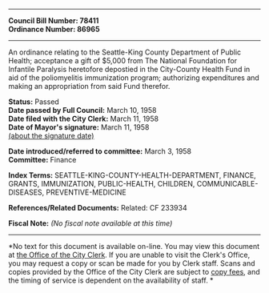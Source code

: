 * * * * *  
  
**Council Bill Number: [](#h0)[](#h2)78411**   
**Ordinance Number: 86965**  
  
* * * * *  
  
An ordinance relating to the Seattle-King County Department of Public Health; acceptance a gift of $5,000 from The National Foundation for Infantile Paralysis heretofore depostied in the City-County Health Fund in aid of the poliomyelitis immunization program; authorizing expenditures and making an appropriation from said Fund therefor.  
  
**Status:** Passed   
**Date passed by Full Council:** March 10, 1958   
**Date filed with the City Clerk:** March 11, 1958   
**Date of Mayor's signature:** March 11, 1958   
[(about the signature date)](/~public/approvaldate.htm)   
  
  
**Date introduced/referred to committee:** March 3, 1958   
**Committee:** Finance   
  
**Index Terms:** SEATTLE-KING-COUNTY-HEALTH-DEPARTMENT, FINANCE, GRANTS, IMMUNIZATION, PUBLIC-HEALTH, CHILDREN, COMMUNICABLE-DISEASES, PREVENTIVE-MEDICINE  
  
**References/Related Documents:** Related: CF 233934  
  
**Fiscal Note:** *(No fiscal note available at this time)*  
  
* * * * *  
  
*No text for this document is available on-line. You may view this document at [the Office of the City Clerk](http://www.seattle.gov/leg/clerk/contactUs.htm). If you are unable to visit the Clerk's Office, you may request a copy or scan be made for you by Clerk staff. Scans and copies provided by the Office of the City Clerk are subject to [copy fees](http://clerk.seattle.gov/~public/clerkfees.htm), and the timing of service is dependent on the availability of staff. *  
  
  
